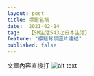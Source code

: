 ```yaml
---
layout: post
title: 標題名稱
date:  2021-02-14
tag:   【SM生活543之日本生活】
feature: "標題背景圖片連結"
published: false
---
```

文章內容直接打
![alt text](圖片連結)


